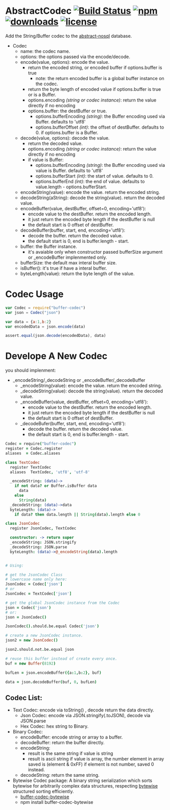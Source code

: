 # AbstractCodec [![Build Status](https://img.shields.io/travis/snowyu/node-buffer-codec/master.svg)](http://travis-ci.org/snowyu/node-buffer-codec) [![npm](https://img.shields.io/npm/v/buffer-codec.svg)](https://npmjs.org/package/buffer-codec) [![downloads](https://img.shields.io/npm/dm/buffer-codec.svg)](https://npmjs.org/package/buffer-codec) [![license](https://img.shields.io/npm/l/buffer-codec.svg)](https://npmjs.org/package/buffer-codec) 

Add the String/Buffer codec to the [abstract-nosql](https://github.com/snowyu/abstract-nosql) database.

* Codec
  * name: the codec name.
  * options: the options passed via the encode/decode.
  * encode(value, options): encode the value. 
    * return the encoded string, or encoded buffer if options.buffer is true 
      * note: the return encoded buffer is a global buffer instance on the codec.
    * return the byte length of encoded value if options.buffer is true or is a Buffer.
    * options.encoding *(string or codec instance)*: return the value directly if no encoding
    * options.buffer: the destBuffer or true.
      * options.bufferEncoding *(string)*: the Buffer encoding used via Buffer. defaults to 'utf8' 
      * options.bufferOffset *(int)*: the offset of destBuffer. defaults to 0. if options.buffer is a Buffer.
  * decode(value, options): decode the value.
    * return the decoded value. 
    * options.encoding *(string or codec instance)*: return the value directly if no encoding
    * if value is Buffer:
      * options.bufferEncoding *(string)*: the Buffer encoding used via value is Buffer. defaults to 'utf8' 
      * options.bufferStart *(int)*: the start of value. defaults to 0.
      * options.bufferEnd *(int)*: the end of value. defaults to value.length - options.bufferStart.
  * encodeString(value): encode the value. return the encoded string. 
  * decodeString(aString): decode the string(value). return the decoded value. 
  * encodeBuffer(value, destBuffer, offset=0, encoding='utf8'):
    * encode value to the destBuffer. return the encoded length.
    * it just return the encoded byte length if the destBuffer is null
    * the default start is 0 offset of destBuffer.
  * decodeBuffer(buffer, start, end, encoding='utf8'):
    * decode the buffer. return the decoded value.
    * the default start is 0, end is buffer.length - start.
  * buffer: the Buffer instance. 
    * it's avaiable only when constructor passed bufferSize argument or \_encodeBuffer implenmented only.
  * bufferSize: the default max interal buffer size.
  * isBuffer(): it's true if have a interal buffer.
  * byteLength(value): return the byte length of the value.



# Codec Usage

```js
var Codec = require("buffer-codec")
var json = Codec("json")

var data = {a:1,b:2}
var encodedData = json.encode(data)

assert.equal(json.decode(encodedData), data)

```

# Develope A New Codec

you should implenment:

* \_encodeString/\_decodeString or \_encodeBuffer/\_decodeBuffer
  * \_encodeString(value): encode the value. return the encoded string. 
  * \_decodeString(value): decode the string(value). return the decoded value. 
  * \_encodeBuffer(value, destBuffer, offset=0, encoding='utf8'): 
    * encode value to the destBuffer. return the encoded length.
    * it just return the encoded byte length if the destBuffer is null
    * the default start is 0 offset of destBuffer.
  * \_decodeBufer(buffer, start, end, encoding='utf8'):
    * decode the buffer. return the decoded value.
    * the default start is 0, end is buffer.length - start.


```coffee
Codec = require("buffer-codec")
register = Codec.register
aliases  = Codec.aliases

class TextCodec
  register TextCodec
  aliases  TextCodec, 'utf8', 'utf-8'

  _encodeString: (data)->
    if not data? or Buffer.isBuffer data
      data
    else
      String(data)
  _decodeString: (data)->data
  byteLength: (data)->
    if data? then data.length || String(data).length else 0

class JsonCodec
  register JsonCodec, TextCodec

  constructor: -> return super
  _encodeString: JSON.stringify
  _decodeString: JSON.parse
  byteLength: (data)->@_encodeString(data).length


# Using:

# get the JsonCodec Class
# lowercase name only here:
JsonCodec = Codec['json']
# or
JsonCodec = TextCodec['json']

# get the global JsonCodec instance from the Codec
json = Codec('json')
# or:
json = JsonCodec()

JsonCodec().should.be.equal Codec('json')

# create a new JsonCodec instance.
json2 = new JsonCodec()

json2.should.not.be.equal json

# reuse this buffer instead of create every once. 
buf = new Buffer(8192)

bufLen = json.encodeBuffer({a:1,b:2}, buf)

data = json.decodeBuffer(buf, 0, bufLen)

```

## Codec List:

* Text Codec: encode via toString() , decode return the data directly.
  * Json Codec: encode via JSON.stringify(.toJSON), decode via JSON.parse
  * Hex Codec: hex string to Binary.
* Binary Codec:
  * encodeBuffer: encode string or array to a buffer.
  * decodeBuffer: return the buffer directly.
  * encodeString: 
    * result is the same string if value is string
    * result is ascii string if value is array, the number element in array saved is (element & 0xFF)
      if element is not number, saved 0 instead.
  * decodeString: return the same string.
* Bytewise Codec package: A binary string serialization which sorts bytewise for arbitrarily complex data structures, respecting [bytewise](https://github.com/deanlandolt/bytewise) structured sorting efficiently.
  * [buffer-codec-bytewise](https://github.com/snowyu/node-buffer-codec-bytewise)
  * npm install buffer-codec-bytewise



